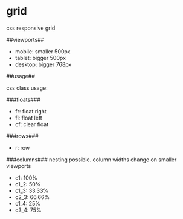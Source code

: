 # grid
css responsive grid

##viewports##
- mobile: smaller 500px
- tablet: bigger 500px
- desktop: bigger 768px

##usage##

css class usage:

###floats###
- fr: float right
- fl: float left
- cf: clear float

###rows###

- r: row

###columns###
nesting possible. column widths change on smaller viewports
- c1: 100%
- c1_2: 50%
- c1_3: 33.33%
- c2_3: 66.66%
- c1_4: 25%
- c3_4: 75%
